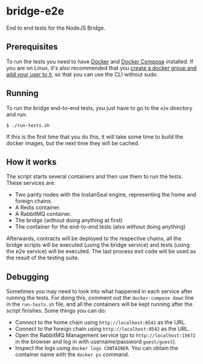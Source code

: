 # bridge-e2e

End to end tests for the NodeJS Bridge.

## Prerequisites

To run the tests you need to have
[Docker](https://www.docker.com/community-edition) and
[Docker Compose](https://docs.docker.com/compose/install/) installed.
If you are on Linux, it's also recommended that you [create a docker group and
add your user to it](https://docs.docker.com/install/linux/linux-postinstall/),
so that you can use the CLI without sudo.

## Running

To run the bridge end-to-end tests, you just have to go to the `e2e` directory
and run:

```
$ ./run-tests.sh
```

If this is the first time that you do this, it will take some time to build the
docker images, but the next time they will be cached.

## How it works

The script starts several containers and then use them to run the tests. These
services are:

- Two parity nodes with the InstanSeal engine, representing the home and foreign
  chains.
- A Redis container.
- A RabbitMQ container.
- The bridge (without doing anything at first)
- The container for the end-to-end tests (also without doing anything)

Afterwards, contracts will be deployed to the respective chains, all the bridge
scripts will be executed (using the bridge service) and tests (using the e2e
service) will be executed. The last process exit code will be used as the result
of the testing suite.

## Debugging

Sometimes you may need to look into what happened in each service after running
the tests. For doing this, comment out the `docker-compose down` line in the
`run-tests.sh` file, and all the containers will be kept running after the
script finishes. Some things you can do:

- Connect to the home chain using `http://localhost:8541` as the URL.
- Connect to the foreign chain using `http://localhost:8542` as the URL.
- Open the RabbitMQ Management service (go to `http://localhost:15672` in the
  browser and log in with username/password `guest/guest`).
- Inspect the logs using `docker logs CONTAINER`. You can obtain the container
  name with the `docker ps` command.
